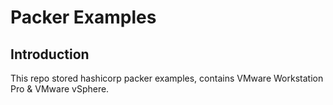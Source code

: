 # Packer Examples

## Introduction

This repo stored hashicorp packer examples, contains VMware Workstation Pro & VMware vSphere.
